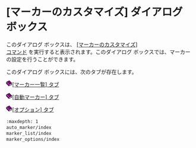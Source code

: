 # \[マーカーのカスタマイズ\] ダイアログ ボックス

このダイアログ ボックスは、 [\[マーカーのカスタマイズ\]\
コマンド](../../cmd/tools/customize_markers) を実行すると表示されます。このダイアログ
ボックスでは、マーカーの設定を行うことができます。

このダイアログ ボックスには、次のタブが存在します。

![](../../images/b.gif)[\[マーカー一覧\] タブ](marker_list/index)

![](../../images/b.gif)[\[自動マーカー\] タブ](auto_marker/index)

![](../../images/b.gif)[\[オプション\] タブ](marker_options/index)

```{toctree}
:maxdepth: 1
auto_marker/index
marker_list/index
marker_options/index
```
